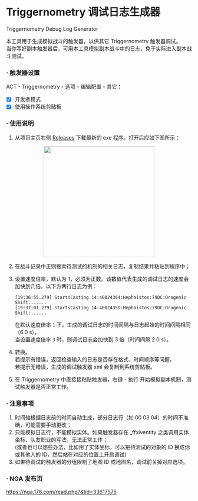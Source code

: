 # Triggernometry 调试日志生成器
Triggernometry Debug Log Generator

本工具用于生成模拟战斗的触发器，以供其它 Triggernometry 触发器调试。  
当你写好副本触发器后，可用本工具模拟副本战斗中的日志，免于实际进入副本战斗测试。
     
### · 触发器设置
ACT - Triggernometry - 选项 - 编辑配置 - 其它：
- [x] 开发者模式
- [x] 使用操作系统剪贴板

### · 使用说明
1. 从项目主页右侧 [Releases](https://github.com/MnFeN/TrN-DebugLogGenerator/releases) 下载最新的 exe 程序。打开后应如下图所示：  

<div align=center>
    <img src="https://user-images.githubusercontent.com/85232361/202853243-4be82906-893b-4795-b534-e78c56b552a3.png" height="300px">
</div>

2. 在战斗记录中正则搜索待测试的机制的相关日志，复制结果并粘贴到程序中；

3. 设置速度倍率，默认为 1，必须为正数。该数值代表生成的调试日志的速度会加快到几倍。以下方两行日志为例：
    ```
    [19:36:55.279] StartsCasting 14:40024364:Hephaistos:79DC:Orogenic Shift:......
    [19:37:01.279] StartsCasting 14:4002435D:Hephaistos:79DC:Orogenic Shift:......
    ```
    在默认速度倍率 `1` 下，生成的调试日志的时间间隔与日志起始的时间间隔相同（6.0 s）。  
    当设置速度倍率 `3` 时，则调试日志会加快到 3 倍（时间间隔 2.0 s）。  
4. 转换。  
    若提示有错误，返回检查输入的日志是否存在格式、时间顺序等问题。  
    若提示无错误，生成的调试触发器 xml 会复制到系统剪贴板。
5. 在 Triggernometry 中直接接粘贴触发器，右键 - 执行 开始模拟副本机制，测试触发器是否正常工作。  


### · 注意事项
1. 时间轴根据日志前的时间自动生成，部分日志行（如 00 03 04）的时间不准确，可能需要手动更改；
2. 只能模拟日志行，不能模拟实体。如果触发器存在 _ffxiventity 之类调用实体坐标、队友职业的写法，无法正常工作；  
(或者也可以想些办法，比如用了实体坐标，可以把待测试的对象的 ID 换成你或其他人的 ID，然后站在对应的位置上开启调试)
3. 如果待调试的触发器的分组限制了地图 ID 或地图名，调试前关掉对应选项。

### · NGA 发布页
https://nga.178.com/read.php?&tid=33617575
